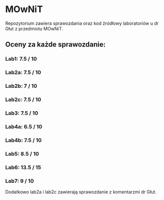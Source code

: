# MOwNiT

Repozytorium zawiera sprawozdania oraz kod źródłowy laboratoriów u dr Głut z przedmiotu MOwNiT.

## Oceny za każde sprawozdanie:
### Lab1: 7.5 / 10
### Lab2a: 7.5 / 10
### Lab2b: 7 / 10
### Lab2c: 7.5 / 10
### Lab3: 7.5 / 10
### Lab4a: 6.5 / 10
### Lab4b: 7.5 / 10
### Lab5: 8.5 / 10
### Lab6: 13.5 / 15
### Lab7: 9 / 10

Dodatkowo lab2a i lab2c zawierają sprawozdanie z komentarzmi dr Głut.